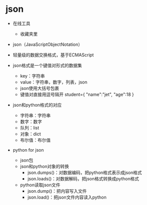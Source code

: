 # json
- 在线工具
    - 收藏夹里
    
- json（JavaScriptObjectNotation）
- 轻量级的数据交换格式，基于ECMAScript
- json格式是一个键值对形式的数据集
    - key：字符串
    - value：字符串，数字，列表，json
    - json使用大括号包裹
    - 键值对直接用逗号隔开
        student={
        "name":"jet",
        "age":18
        }
- json和python格式的对应
    - 字符串：字符串
    - 数字：数字
    - 队列：list
    - 对象：dict
    - 布尔值：布尔值
- python for json
    - json包
    - json和python对象的转换
        - json.dumps()：对数据编码，把python格式表示成json格式
        - json.loads()：对数据解码，把json格式转换成python格式
    - python读取json文件
        - json.dump()：把内容写入文件
        - json.load()：把json文件内容读入python